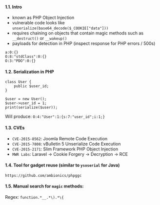 #### 1.1. Intro

- known as PHP Object Injection
- vulnerable code looks like `unserialize(base64_decode($_COOKIE["data"]))`
- requires chaining on objects that contain magic methods such as `__destruct()` or `__wakeup()`
- payloads for detection in PHP (inspect response for PHP errors / 500s)
```
a:0:{}
O:8:"stdClass":0:{}
O:3:"PDO":0:{}
```


#### 1.2. Serialization in PHP
```
class User {
	public $user_id;
}

$user = new User();
$user->user_id = 1;
print(serialize($user));
```
Will produce: `O:4:"User":1:{s:7:"user_id";i:1;}`


#### 1.3. CVEs
- `CVE-2015-8562`: Joomla Remote Code Execution
- `CVE-2015-7808`: vBulletin 5 Unserialize Code Execution
- `CVE-2015-2171`: Slim Framework PHP Object Injection
- `MWR Labs`: Laravel -> Cookie Forgery -> Decryption -> RCE


#### 1.4. Tool for gadget reuse (similar to `ysoserial` for Java)
```
https://github.com/ambionics/phpggc
```


#### 1.5. Manual search for `magic` methods:

Regex: `function.*__.*\).*\{`

